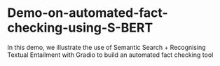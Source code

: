 # Demo-on-automated-fact-checking-using-S-BERT
In this demo, we illustrate the use of Semantic Search + Recognising Textual Entailment with Gradio to build an automated fact checking tool
